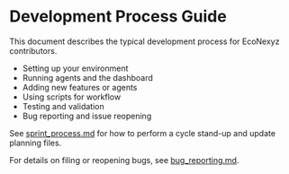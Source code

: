 # Development Process Guide

This document describes the typical development process for EcoNexyz contributors.

- Setting up your environment
- Running agents and the dashboard
- Adding new features or agents
- Using scripts for workflow
- Testing and validation
- Bug reporting and issue reopening

See [sprint_process.md](sprint_process.md#cycle-stand-up) for how to
perform a cycle stand-up and update planning files.

For details on filing or reopening bugs, see [bug_reporting.md](bug_reporting.md).

